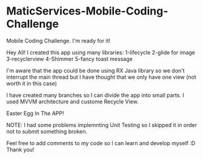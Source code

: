 # MaticServices-Mobile-Coding-Challenge
Mobile Coding Challenge. I'm ready for it! 

Hey All!
I created this app using many libraries:
1-lifecycle
2-glide for image
3-recyclerview
4-Shimmer
5-fancy toast message

I'm aware that the app could be done using RX Java library so we don't interrupt the main thread but I have thought that we only have one view (not worth it in this case)

I have created many branches so I can divide the app into small parts.
I used MVVM architecture and custome Recycle View.

Easter Egg In The APP!

NOTE: I had some problems implemnting Unit Testing so I skipped it in order not to submit something broken.

Feel free to add comments to my code so I can learn and develop myself :D
Thank you!


